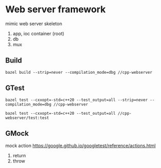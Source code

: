 # Web server framework

mimic web server skeleton 

1. app, ioc container (root)
2. db
3. mux

## Build

```shell
bazel build --strip=never --compilation_mode=dbg //cpp-webserver
```

## GTest
```shell
bazel test --cxxopt=-std=c++20 --test_output=all --strip=never --compilation_mode=dbg //cpp-webserver

bazel test --cxxopt=-std=c++20 --test_output=all //cpp-webserver/test:test

```

## GMock
mock action
https://google.github.io/googletest/reference/actions.html

1. return
2. throw